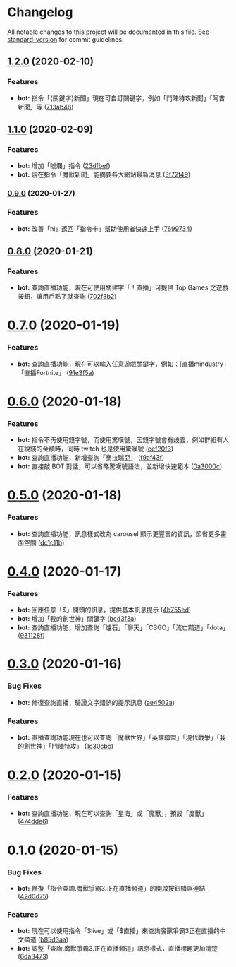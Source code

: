 # Changelog

All notable changes to this project will be documented in this file. See [standard-version](https://github.com/conventional-changelog/standard-version) for commit guidelines.

## [1.2.0](https://github.com/hilezi/life/compare/v0.9.0...v1.2.0) (2020-02-10)


### Features

* **bot:** 指令「{關鍵字}新聞」現在可自訂關鍵字，例如「鬥陣特攻新聞」「阿吉新聞」等 ([713ab48](https://github.com/hilezi/life/commit/713ab48d5ff81b8676c4081dfb9058dceda396ea))

## [1.1.0](https://github.com/hilezi/life/compare/v0.9.0...v1.1.0) (2020-02-09)


### Features

* **bot:** 增加「唬爛」指令 ([23dfbef](https://github.com/hilezi/life/commit/23dfbef8edd1e6054bfb46644dcba66d86c1f105))
* **bot:** 現在指令「魔獸新聞」能摘要各大網站最新消息 ([3f72f49](https://github.com/hilezi/life/commit/3f72f4923da76466238f030dc8aca1aa3f3566cd))

### [0.9.0](https://github.com/hilezi/life/compare/v0.8.0...v0.9.0) (2020-01-27)


### Features

* **bot:** 改善「hi」返回「指令卡」幫助使用者快速上手 ([7699734](https://github.com/hilezi/life/commit/769973461ddd152598b6df32dabe65c7546b1414))

## [0.8.0](https://github.com/hilezi/life/compare/v0.7.0...v0.8.0) (2020-01-21)


### Features

* **bot:** 查詢直播功能，現在可使用關建字「！直播」可提供 Top Games 之遊戲按鈕，讓用戶點了就查詢 ([702f3b2](https://github.com/hilezi/life/commit/702f3b23ccce67c47ab226e8c6e5344b53dfe727))

# [0.7.0](https://github.com/hilezi/life/compare/v0.6.0...v0.7.0) (2020-01-19)


### Features

* **bot:** 查詢直播功能，現在可以輸入任意遊戲關鍵字，例如：[直播mindustry」「直播Fortnite」 ([91e3f5a](https://github.com/hilezi/life/commit/91e3f5a244bd953dee371d7a4908f8230a0c8508))



# [0.6.0](https://github.com/hilezi/life/compare/v0.5.0...v0.6.0) (2020-01-18)


### Features

* **bot:** 指令不再使用錢字號，而使用驚嘆號，因錢字號會有歧義，例如群組有人在說錢的金額時，同時 twitch 也是使用驚嘆號 ([eef20f3](https://github.com/hilezi/life/commit/eef20f3d00a80a20fb72e3503c229f55ea0edebe))
* **bot:** 查詢直播功能，新增查詢「泰拉瑞亞」 ([f9af43f](https://github.com/hilezi/life/commit/f9af43fab5065ba3e6167b204f64edc1af9268a4))
* **bot:** 直接敲 BOT 對話，可以省略驚嘆號語法，並新增快速範本 ([0a3000c](https://github.com/hilezi/life/commit/0a3000c7c852bf3ecc2f70cc4f8bb28da258282e))



# [0.5.0](https://github.com/hilezi/life/compare/v0.4.0...v0.5.0) (2020-01-18)


### Features

* **bot:** 查詢直播功能，訊息樣式改為 carousel 顯示更豐富的資訊，節省更多畫面空間 ([dc1c11b](https://github.com/hilezi/life/commit/dc1c11bb1f2e400e19549ff8a7d41175411eec2e))



# [0.4.0](https://github.com/hilezi/life/compare/v0.3.0...v0.4.0) (2020-01-17)


### Features

* **bot:** 回應任意「\$」開頭的訊息，提供基本訊息提示 ([4b755ed](https://github.com/hilezi/life/commit/4b755ed04bcb50d538964f50fb63226a1986e0eb))
* **bot:** 增加「我的創世神」關鍵字 ([bcd3f3a](https://github.com/hilezi/life/commit/bcd3f3ab0be256895bfbcd675ffea336c36094eb))
* **bot:** 查詢直播功能，增加查詢「爐石」「聊天」「CSGO」「流亡黯道」「dota」 ([931128f](https://github.com/hilezi/life/commit/931128f11e19293124bbde8c16e09769000830cb))



# [0.3.0](https://github.com/hilezi/life/compare/v0.2.0...v0.3.0) (2020-01-16)


### Bug Fixes

* **bot:** 修復查詢直播，驗證文字錯誤的提示訊息 ([ae4502a](https://github.com/hilezi/life/commit/ae4502a33dd493d0bd1ca3b6f412dafabd7d5028))


### Features

* **bot:** 直播查詢功能現在也可以查詢「魔獸世界」「英雄聯盟」「現代戰爭」「我的創世神」「鬥陣特攻」 ([1c30cbc](https://github.com/hilezi/life/commit/1c30cbc84876d33658943350dc07d06c82d597b4))



# [0.2.0](https://github.com/hilezi/life/compare/v0.1.0...v0.2.0) (2020-01-15)


### Features

* **bot:** 查詢直播功能，現在可以查詢「星海」或「魔獸」，預設「魔獸」 ([474dde6](https://github.com/hilezi/life/commit/474dde6ec35cc08d57e3ac58d254d47f37b0f98c))



# 0.1.0 (2020-01-15)


### Bug Fixes

* **bot:** 修復「指令查詢.魔獸爭霸3.正在直播頻道」的開啟按鈕錯誤連結 ([42d0d75](https://github.com/hilezi/life/commit/42d0d75))


### Features

* **bot:** 現在可以使用指令「\$live」或「\$直播」來查詢魔獸爭霸3正在直播的中文頻道 ([b85d3aa](https://github.com/hilezi/life/commit/b85d3aa))
* **bot:** 調整「查詢.魔獸爭霸3.正在直播頻道」訊息樣式，直播標題更加清楚 ([6da3473](https://github.com/hilezi/life/commit/6da3473))
